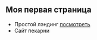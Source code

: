 ## Моя первая страница
- Простой лэндинг [посмотреть](https://avgkos.github.io/First-page/)
- Сайт пекарни

